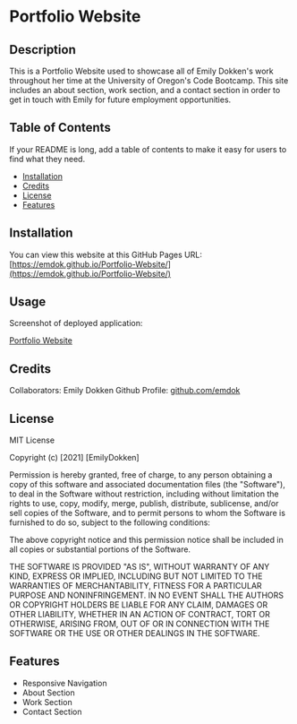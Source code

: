 # Portfolio Website

## Description
This is a Portfolio Website used to showcase all of Emily Dokken's work throughout her time at the University of Oregon's Code Bootcamp. This site includes an about section, work section, and a contact section in order to get in touch with Emily for future employment opportunities.

## Table of Contents

If your README is long, add a table of contents to make it easy for users to find what they need.
- [Installation](#installation)
- [Credits](#credits)
- [License](#license)
- [Features](#features)

## Installation

You can view this website at this GitHub Pages URL:
[https://emdok.github.io/Portfolio-Website/](https://emdok.github.io/Portfolio-Website/) 

## Usage

Screenshot of deployed application:

[Portfolio Website](assets/img/portfolio-page-image.jpg)
    

## Credits

Collaborators: Emily Dokken
Github Profile: [github.com/emdok](https://www.github.com/emdok)

## License

MIT License

Copyright (c) [2021] [EmilyDokken]

Permission is hereby granted, free of charge, to any person obtaining a copy
of this software and associated documentation files (the "Software"), to deal
in the Software without restriction, including without limitation the rights
to use, copy, modify, merge, publish, distribute, sublicense, and/or sell
copies of the Software, and to permit persons to whom the Software is
furnished to do so, subject to the following conditions:

The above copyright notice and this permission notice shall be included in all
copies or substantial portions of the Software.

THE SOFTWARE IS PROVIDED "AS IS", WITHOUT WARRANTY OF ANY KIND, EXPRESS OR
IMPLIED, INCLUDING BUT NOT LIMITED TO THE WARRANTIES OF MERCHANTABILITY,
FITNESS FOR A PARTICULAR PURPOSE AND NONINFRINGEMENT. IN NO EVENT SHALL THE
AUTHORS OR COPYRIGHT HOLDERS BE LIABLE FOR ANY CLAIM, DAMAGES OR OTHER
LIABILITY, WHETHER IN AN ACTION OF CONTRACT, TORT OR OTHERWISE, ARISING FROM,
OUT OF OR IN CONNECTION WITH THE SOFTWARE OR THE USE OR OTHER DEALINGS IN THE
SOFTWARE.

## Features

- Responsive Navigation
- About Section
- Work Section
- Contact Section

